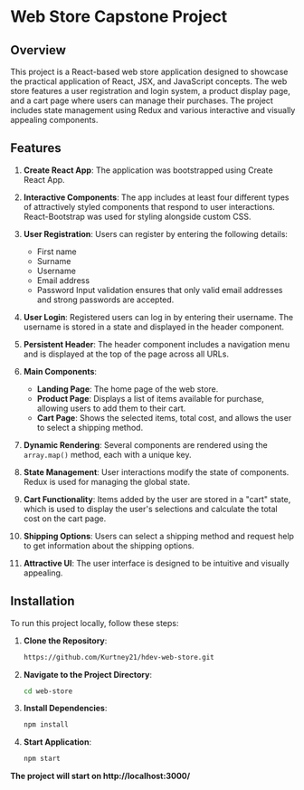 # Web Store Capstone Project

## Overview

This project is a React-based web store application designed to showcase the practical application of React, JSX, and JavaScript concepts. The web store features a user registration and login system, a product display page, and a cart page where users can manage their purchases. The project includes state management using Redux and various interactive and visually appealing components.

## Features

1. **Create React App**: The application was bootstrapped using Create React App.
   
2. **Interactive Components**: The app includes at least four different types of attractively styled components that respond to user interactions. React-Bootstrap was used for styling alongside custom CSS.
   
3. **User Registration**: Users can register by entering the following details:
   - First name
   - Surname
   - Username
   - Email address
   - Password
   Input validation ensures that only valid email addresses and strong passwords are accepted.
   
4. **User Login**: Registered users can log in by entering their username. The username is stored in a state and displayed in the header component.
   
5. **Persistent Header**: The header component includes a navigation menu and is displayed at the top of the page across all URLs.

6. **Main Components**:
   - **Landing Page**: The home page of the web store.
   - **Product Page**: Displays a list of items available for purchase, allowing users to add them to their cart.
   - **Cart Page**: Shows the selected items, total cost, and allows the user to select a shipping method.
   
7. **Dynamic Rendering**: Several components are rendered using the `array.map()` method, each with a unique key.

8. **State Management**: User interactions modify the state of components. Redux is used for managing the global state.

9. **Cart Functionality**: Items added by the user are stored in a "cart" state, which is used to display the user's selections and calculate the total cost on the cart page.

10. **Shipping Options**: Users can select a shipping method and request help to get information about the shipping options.

11. **Attractive UI**: The user interface is designed to be intuitive and visually appealing.

## Installation

To run this project locally, follow these steps:

1. **Clone the Repository**:
   ```bash
   https://github.com/Kurtney21/hdev-web-store.git

2. **Navigate to the Project Directory**:
   ```bash
   cd web-store

3. **Install Dependencies**:
   ```bash
   npm install

4. **Start Application**:
   ```bash
   npm start
   
**The project will start on http://localhost:3000/**


